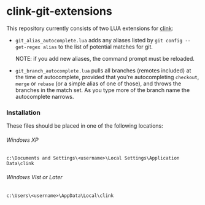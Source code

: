 # clink-git-extensions

This repository currently consists of two LUA extensions for [clink](https://mridgers.github.io/clink/):

* `git_alias_autocomplete.lua` adds any aliases listed by `git config --get-regex alias` to the list of potential matches for git.
  
  NOTE: if you add new aliases, the command prompt must be reloaded.
* `git_branch_autocomplete.lua` pulls all branches (remotes included) at the time of autocomplete, provided that you're autocompleting `checkout`, `merge` or `rebase` (or a simple alias of one of those), and throws the branches in the match set.  As you type more of the branch name the autocomplete narrows.  

### Installation

These files should be placed in one of the following locations:

###### Windows XP
`c:\Documents and Settings\<username>\Local Settings\Application Data\clink`

###### Windows Vist or Later
`c:\Users\<username>\AppData\Local\clink`
